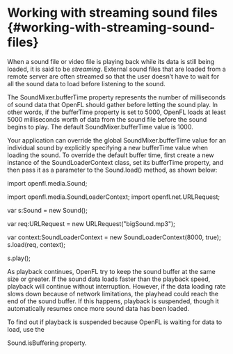 # Working with streaming sound files {#working-with-streaming-sound-files}

When a sound file or video file is playing back while its data is still being loaded, it is said to be _streaming_. External sound files that are loaded from a remote server are often streamed so that the user doesn’t have to wait for all the sound data to load before listening to the sound.

The SoundMixer.bufferTime property represents the number of milliseconds of sound data that OpenFL should gather before letting the sound play. In other words, if the bufferTime property is set to 5000, OpenFL loads at least 5000 milliseconds worth of data from the sound file before the sound begins to play. The default SoundMixer.bufferTime value is 1000.

Your application can override the global SoundMixer.bufferTime value for an individual sound by explicitly specifying a new bufferTime value when loading the sound. To override the default buffer time, first create a new instance of the SoundLoaderContext class, set its bufferTime property, and then pass it as a parameter to the Sound.load() method, as shown below:

import openfl.media.Sound;

import openfl.media.SoundLoaderContext;
import openfl.net.URLRequest;

var s:Sound = new Sound();

var req:URLRequest = new URLRequest("bigSound.mp3");

var context:SoundLoaderContext = new SoundLoaderContext(8000, true);
s.load(req, context);

s.play();

As playback continues, OpenFL try to keep the sound buffer at the same size or greater. If the sound data loads faster than the playback speed, playback will continue without interruption. However, if the data loading rate slows down because of network limitations, the playhead could reach the end of the sound buffer. If this happens, playback is suspended, though it automatically resumes once more sound data has been loaded.

To find out if playback is suspended because OpenFL is waiting for data to load, use the

Sound.isBuffering property.